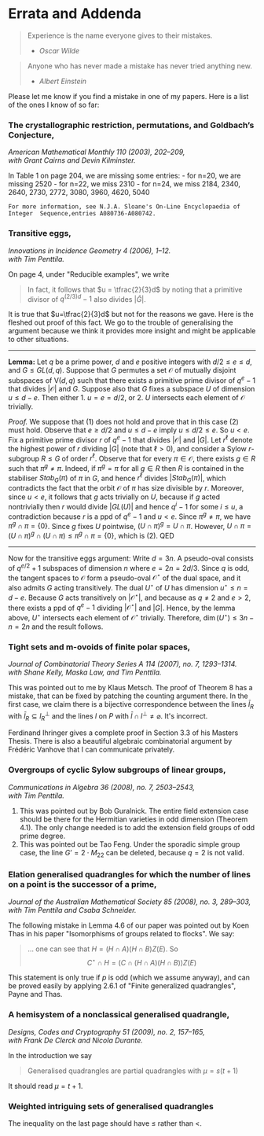 # Errata and Addenda

> Experience is the name everyone gives to their mistakes.  
> - <cite>Oscar Wilde</cite>

> Anyone who has never made a mistake has never tried anything new.  
> - <cite>Albert Einstein</cite>

Please let me know if you find a mistake in one of my papers. Here is a list of the ones I know of so far:

### The crystallographic restriction, permutations, and Goldbach’s Conjecture,  
*American Mathematical Monthly 110 (2003), 202–209,  
    with Grant Cairns and Devin Kilminster.*
   
   In Table 1 on page 204, we are missing some entries:
	- for n=20, we are missing 2520
	- for n=22, we miss 2310
	- for n=24, we miss 2184, 2340, 2640, 2730, 2772, 3080, 3960, 4620, 5040
	
	For more information, see N.J.A. Sloane's On-Line Encyclopaedia of Integer 	Sequence,entries A080736-A080742.
### Transitive eggs,
*Innovations in Incidence Geometry 4 (2006), 1–12.  
    with Tim Penttila.*
    
   On page 4, under "Reducible examples", we write 
   > In fact, it follows that $u = \tfrac{2}{3}d$ by noting that a primitive divisor of $q^{(2/3)d} − 1$ also divides $|\hat{G}|$.
   
It is true that $u=\tfrac{2}{3}d$ but not for the reasons we gave. Here is the fleshed out proof of this fact. We go to the trouble of generalising the argument because we think it provides more insight and might be applicable to other situations.
   
 ----  
   **Lemma:** Let $q$ be a prime power, $d$ and $e$ positive integers with $d/2 \le e \le d$, and $G\le GL(d,q)$. Suppose that $G$ permutes a set $\mathcal{O}$ of mutually disjoint subspaces of $\mathsf{V}(d,q)$ such that there exists a primitive prime divisor of $q^e-1$ that divides $|\mathcal{O}|$ and $G$. 
Suppose also that $G$ fixes a subspace $U$ of dimension $u\le d-e$. Then either
	1. $u=e=d/2$, or
	2. $U$ intersects each element of $\mathcal{O}$ trivially.
	
*Proof.* We suppose that (1) does not hold and prove that in this case (2) must hold. Observe that $e\ge d/2$ and $u\le d-e$ imply $u\le d/2 \le e$. 
So $u<e$. Fix a primitive prime divisor $r$ of $q^e-1$ that divides $|\mathcal{O}|$ and $|G|$. Let $r^\ell$ denote the highest power of $r$ dividing $|G|$ (note that $\ell>0$), and consider a Sylow $r$-subgroup $R \leq G$ of order $r^\ell$. Observe that for every $\pi \in \mathcal{O}$, there exists $g\in R$ such that $\pi^g \neq \pi$. Indeed, if $\pi^g=\pi$ for all $g\in R$ then $R$ is contained in the stabiliser $Stab_G(\pi)$ of $\pi$ in $G$, and hence $r^\ell$ divides $|Stab_G(\pi)|$, which contradicts the fact that the orbit $\mathcal{O}$ of $\pi$ has size divisible by $r$. 
Moreover, since $u<e$, it follows that $g$ acts trivially on $U$, because if $g$ acted nontrivially then $r$ would divide $|GL(U)|$ and hence $q^i-1$ for some $i\leq u$, a contradiction because $r$ is a ppd of $q^e-1$ and $u<e$. 
Since $\pi^g\ne\pi$, we have $\pi^g\cap \pi=\{0\}$. Since $g$ fixes $U$ pointwise, $(U\cap \pi)^g=U\cap\pi$. However, $U\cap \pi=(U\cap \pi)^g\cap (U\cap \pi)\le \pi^g\cap \pi=\{0\}$, which is (2).  QED

----Now for the transitive eggs argument: Write $d=3n$. A pseudo-oval consists of $q^{e/2}+1$ subspaces of dimension $n$ where $e=2n=2d/3$. Since $q$ is odd, the tangent spaces to $\mathcal{O}$ form a pseudo-oval $\mathcal{O}^\star$ of the dual space, and it also admits $G$ acting transitively. The dual $U^\star$ of $U$ has dimension $u^\star\le n=d-e$. Because $G$ acts transitively on $|\mathcal{O}^\star|$, and because as $q\neq 2$ and $e>2$, there exists a ppd of $q^e-1$ dividing $|\mathcal{O}^\star|$ and $|G|$. Hence, by the lemma above, $U^\star$ intersects each element of $\mathcal{O}^\star$ trivially. Therefore, $\dim (U^\star)\leq 3n - n =2n$ and the result follows.


### Tight sets and m-ovoids of finite polar spaces, 
*Journal of Combinatorial Theory Series A 114 (2007), no. 7, 1293–1314.  
    with Shane Kelly, Maska Law, and Tim Penttila.*
    
This was pointed out to me by Klaus Metsch. The proof of Theorem 8 has a mistake, that can be fixed by patching the counting argument there. In the first case, we claim there is a bijective correspondence between the lines $\bar l_R$ with $\bar l_R\subseteq 
l_R^\perp$ and the lines $l$ on $P$ with $\bar l\cap l^\perp\not=\varnothing$. It's incorrect.

Ferdinand Ihringer gives a complete proof in Section 3.3 of his Masters Thesis. There is also a beautiful algebraic combinatorial argument by Frédéric Vanhove that I can communicate privately.

### Overgroups of cyclic Sylow subgroups of linear groups,  
*Communications in Algebra 36 (2008), no. 7, 2503–2543,  
    with Tim Penttila.*

1. This was pointed out by Bob Guralnick. The entire field extension case should be there for the Hermitian varieties in odd dimension (Theorem 4.1). The only change needed is to add the extension
field groups of odd prime degree. 
2. This was pointed out be Tao Feng. Under the sporadic simple group case, the line $G’=2\cdot M_{22}$ can be deleted, because $q=2$ is not valid.
	
### Elation generalised quadrangles for which the number of lines on a point is the successor of a prime,  
*Journal of the Australian Mathematical Society 85 (2008), no. 3, 289–303,  
    with Tim Penttila and Csaba Schneider.*

The following mistake in Lemma 4.6 of our paper was pointed out by Koen Thas in his paper "Isomorphisms of groups related to flocks". We say:

>... one can see that $H=(H\cap A)(H\cap B)Z(E)$. So $$C^\star\cap H=(C\cap (H\cap A)(H\cap B))Z(E)$$

This statement is only true if $p$ is odd (which we assume anyway), and can be proved easily by applying 2.6.1 of "Finite generalized quadrangles", Payne and Thas. 

### A hemisystem of a nonclassical generalised quadrangle,  
*Designs, Codes and Cryptography 51 (2009), no. 2, 157–165,  
    with Frank De Clerck and Nicola Durante.*
    
In the introduction we say
> Generalised quadrangles are partial quadrangles with $\mu=s(t+1)$

It should read $\mu = t+1$.


### Weighted intriguing sets of generalised quadrangles

The inequality on the last page should have $\le$ rather than $<$.







